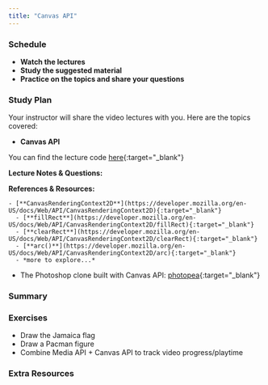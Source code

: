 ```yaml
---
title: "Canvas API"
---
```


### Schedule

  - **Watch the lectures**
  - **Study the suggested material**
  - **Practice on the topics and share your questions**

### Study Plan

  Your instructor will share the video lectures with you. Here are the topics covered:

  - **Canvas API** 

  You can find the lecture code [here](){:target="_blank"}

  **Lecture Notes & Questions:**

  **References & Resources:**

    - [**CanvasRenderingContext2D**](https://developer.mozilla.org/en-US/docs/Web/API/CanvasRenderingContext2D){:target="_blank"}  
      - [**fillRect**](https://developer.mozilla.org/en-US/docs/Web/API/CanvasRenderingContext2D/fillRect){:target="_blank"}  
      - [**clearRect**](https://developer.mozilla.org/en-US/docs/Web/API/CanvasRenderingContext2D/clearRect){:target="_blank"}  
      - [**arc()**](https://developer.mozilla.org/en-US/docs/Web/API/CanvasRenderingContext2D/arc){:target="_blank"}  
      - *more to explore...*  
  - The Photoshop clone built with Canvas API: [photopea](https://www.photopea.com/){:target="_blank"}

### Summary

### Exercises

  - Draw the Jamaica flag  
  - Draw a Pacman figure  
  - Combine Media API + Canvas API to track video progress/playtime

### Extra Resources